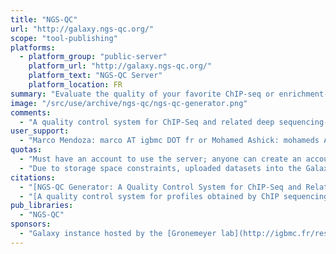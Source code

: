 ```yaml
---
title: "NGS-QC"
url: "http://galaxy.ngs-qc.org/"
scope: "tool-publishing"
platforms:
  - platform_group: "public-server"
    platform_url: "http://galaxy.ngs-qc.org/"
    platform_text: "NGS-QC Server"
    platform_location: FR
summary: "Evaluate the quality of your favorite ChIP-seq or enrichment-related NGS dataset using [NGS-QC Generator](http://www.ngs-qc.org/), which also includes a [database with preprocessed profiles and a tutorial on how to analyze sequencing profiles yourself](http://www.ngs-qc.org/database.php)."
image: "/src/use/archive/ngs-qc/ngs-qc-generator.png"
comments:
  - "A quality control system for ChIP-Seq and related deep sequencing-generated datasets"
user_support:
  - "Marco Mendoza: marco AT igbmc DOT fr or Mohamed Ashick: mohameds AT igbmc DOT fr."
quotas:
  - "Must have an account to use the server; anyone can create an account. "
  - "Due to storage space constraints, uploaded datasets into the Galaxy instance may not be available for more than 24hours, thus we strongly suggest users to download their processed files as early as possible."
citations:
  - "[NGS-QC Generator: A Quality Control System for ChIP-Seq and Related Deep Sequencing-Generated Datasets](http://link.springer.com/protocol/10.1007/978-1-4939-3578-9_13) by Mendoza-Parra et al. in Statistical Genomics, Volume 1418 of the series Methods in Molecular Biology pp 243-265"
  - "[A quality control system for profiles obtained by ChIP sequencing](http://nar.oxfordjournals.org/content/early/2013/09/14/nar.gkt829) by Mendoza-Parra et al., in *Nucleic Acids Research* (2013)"
pub_libraries:
  - "NGS-QC"
sponsors:
  - "Galaxy instance hosted by the [Gronemeyer lab](http://igbmc.fr/research/department/2/team/21/)."
---
```

